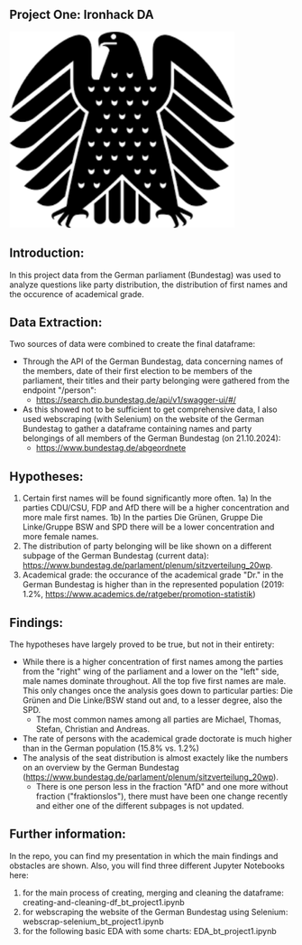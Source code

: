## Project One: Ironhack DA

<img width="400" alt="image" src="https://github.com/Paula0923/project-1/blob/main/picture.png">

## Introduction:

In this project data from the German parliament (Bundestag) was used to analyze questions like party distribution, the distribution of first names and the occurence of academical grade.

## Data Extraction:

Two sources of data were combined to create the final dataframe:

- Through the API of the German Bundestag, data concerning names of the members, date of their first election to be members of the parliament, their titles and their party belonging were gathered from the endpoint "/person":
    - https://search.dip.bundestag.de/api/v1/swagger-ui/#/
- As this showed not to be sufficient to get comprehensive data, I also used webscraping (with Selenium) on the website of the German Bundestag to gather a dataframe containing names and party belongings of all members of the German Bundestag (on 21.10.2024):
    - https://www.bundestag.de/abgeordnete

## Hypotheses:

1. Certain first names will be found significantly more often.
   1a) In the parties CDU/CSU, FDP and AfD there will be a higher concentration and more male first names.
   1b) In the parties Die Grünen, Gruppe Die Linke/Gruppe BSW and SPD there will be a lower concentration and more female names.
2. The distribution of party belonging will be like shown on a different subpage of the German Bundestag (current data): https://www.bundestag.de/parlament/plenum/sitzverteilung_20wp.
3. Academical grade: the occurance of the academical grade "Dr." in the German Bundestag is higher than in the represented population (2019: 1.2%, https://www.academics.de/ratgeber/promotion-statistik)

## Findings:

The hypotheses have largely proved to be true, but not in their entirety:
- While there is a higher concentration of first names among the parties from the "right" wing of the parliament and a lower on the "left" side, male names dominate throughout. All the top five first names are male. This only changes once the analysis goes down to particular parties: Die Grünen and Die Linke/BSW stand out and, to a lesser degree, also the SPD.
    - The most common names among all parties are Michael, Thomas, Stefan, Christian and Andreas.
- The rate of persons with the academical grade doctorate is much higher than in the German population (15.8% vs. 1.2%)
- The analysis of the seat distribution is almost exactely like the numbers on an overview by the German Bundestag (https://www.bundestag.de/parlament/plenum/sitzverteilung_20wp).
    - There is one person less in the fraction "AfD" and one more without fraction ("fraktionslos"), there must have been one change recently and either one of the different subpages is not updated.

## Further information:

In the repo, you can find my presentation in which the main findings and obstacles are shown.
Also, you will find three different Jupyter Notebooks here:
1. for the main process of creating, merging and cleaning the dataframe: creating-and-cleaning-df_bt_project1.ipynb
2. for webscraping the website of the German Bundestag using Selenium: webscrap-selenium_bt_project1.ipynb
3. for the following basic EDA with some charts: EDA_bt_project1.ipynb

